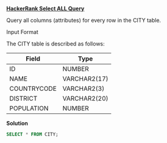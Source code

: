 ###
**[HackerRank Select ALL Query](https://www.hackerrank.com/challenges/select-all-sql/problem?isFullScreen=true)**

Query all columns (attributes) for every row in the CITY table.

Input Format

The CITY table is described as follows:

|  Field | Type |
|-------|-----|
| ID  | NUMBER |
| NAME | VARCHAR2(17)   |
| COUNTRYCODE  | VARCHAR2(3)  |
| DISTRICT |  VARCHAR2(20) |
| POPULATION | NUMBER |

**Solution**
```sql
SELECT * FROM CITY;
```
